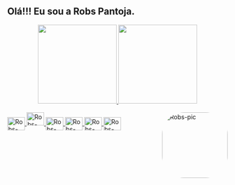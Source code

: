 ## Olá!!! Eu sou a Robs Pantoja.
<div align="center">
  <a href="https://github.com/Roberta-Pantoja">
  <img height="180em" src="https://github-readme-stats.vercel.app/api?username=Roberta-Pantoja&show_icons=true&theme=dark&include_all_commits=true&count_private=true"/>
  <img height="180em" src="https://github-readme-stats.vercel.app/api/top-langs/?username=Roberta-Pantoja&layout=compact&langs_count=7&theme=dark"/>
</div>
<div style="display: inline_block"><br>
  <img align="center" alt="Robs-Vscode" height="30" width="40" src="https://cdn.jsdelivr.net/gh/devicons/devicon/icons/vscode/vscode-original.svg" />
  <img aling="center" alt="Robs-Js" height="30" width="40" src="https://cdn.jsdelivr.net/gh/devicons/devicon/icons/javascript/javascript-original.svg" />
  <img align="center" alt="Robs-Ts" height="30" width="40" src="https://cdn.jsdelivr.net/gh/devicons/devicon/icons/typescript/typescript-original.svg" />
  <img align="center" alt="Robs-Python" height="30" width="40" src="https://cdn.jsdelivr.net/gh/devicons/devicon/icons/python/python-original.svg" />
  <img align="center" alt="Robs-Html" height="30" width="40" src="https://cdn.jsdelivr.net/gh/devicons/devicon/icons/html5/html5-original.svg" />
  <img align="center" alt="Robs-Csharp" height="30" width="40" src="https://cdn.jsdelivr.net/gh/devicons/devicon/icons/csharp/csharp-original.svg" /> 
  <img align="right" alt="Robs-pic" height="150" style="border-radius:50px;" src= "https://i.picasion.com/pic91/897e79bd3726d4f9cc439cc3a6ba8438.gif" width="150" border="0"></a><br/>
</div>

